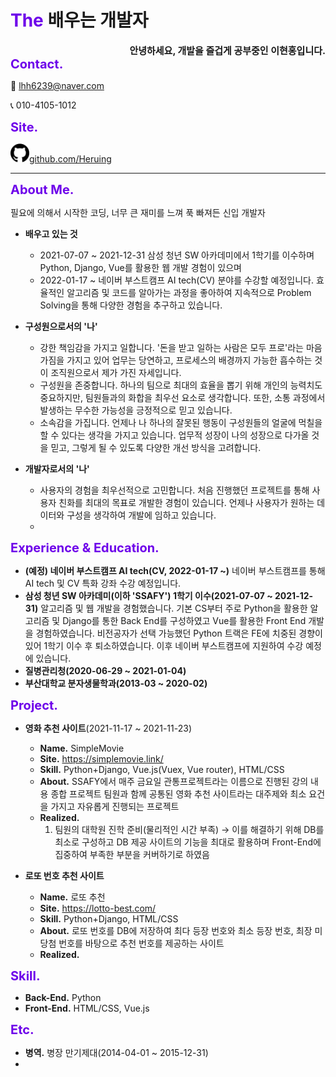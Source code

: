 # <span style="color:#6e00ea;">The</span> 배우는 개발자

<div style="text-align: right; font-weight: bold; font-size: 15px">안녕하세요, 개발을 즐겁게 공부중인 이현홍입니다.</div>

<div style="font-weight: bold; color:#6e00ea; font-size:20px">Contact.</div>

📧 lhh6239@naver.com

📞 010-4105-1012



<div style="font-weight: bold; color:#6e00ea; font-size:20px">Site.</div>

<a href="https://github.com/Heruing"><img src="./git.png" style="height: 30px">github.com/Heruing</a>

<hr>

<div style="font-weight: bold; color:#6e00ea; font-size:20px">About Me.</div>

필요에 의해서 시작한 코딩, 너무 큰 재미를 느껴 푹 빠져든 신입 개발자

- **배우고 있는 것**
  - 2021-07-07 ~ 2021-12-31
    삼성 청년 SW 아카데미에서 1학기를 이수하며 Python, Django, Vue를 활용한 웹 개발 경험이 있으며
  - 2022-01-17 ~
    네이버 부스트캠프 AI tech(CV) 분야를 수강할 예정입니다.
    효율적인 알고리즘 및 코드를 알아가는 과정을 좋아하여 지속적으로 Problem Solving을 통해 다양한 경험을 추구하고 있습니다.

- **구성원으로서의 '나'**
  - 강한 책임감을 가지고 일합니다.
    '돈을 받고 일하는 사람은 모두 프로'라는 마음가짐을 가지고 있어 업무는 당연하고,
    프로세스의 배경까지 가능한 흡수하는 것이 조직원으로서 제가 가진 자세입니다.
  - 구성원을 존중합니다.
    하나의 팀으로 최대의 효율을 뽑기 위해 개인의 능력치도 중요하지만, 팀원들과의 화합을 최우선 요소로  생각합니다.
    또한, 소통 과정에서 발생하는 무수한 가능성을 긍정적으로 믿고 있습니다.
  - 소속감을 가집니다.
    언제나 나 하나의 잘못된 행동이 구성원들의 얼굴에 먹칠을 할 수 있다는 생각을 가지고 있습니다.
    업무적 성장이 나의 성장으로 다가올 것을 믿고, 그렇게 될 수 있도록 다양한 개선 방식을 고려합니다.
- **개발자로서의 '나'**
  - 사용자의 경험을 최우선적으로 고민합니다.
    처음 진행했던 프로젝트를 통해 사용자 친화를 최대의 목표로 개발한 경험이 있습니다.
    언제나 사용자가 원하는 데이터와 구성을 생각하여 개발에 임하고 있습니다.
  - 



<div style="font-weight: bold; color:#6e00ea; font-size:20px">Experience & Education.</div>

- **(예정) 네이버 부스트캠프 AI tech(CV, 2022-01-17 ~)**
  네이버 부스트캠프를 통해 AI tech 및 CV 특화 강좌 수강 예정입니다.
- **삼성 청년 SW 아카데미(이하 'SSAFY') 1학기 이수(2021-07-07 ~ 2021-12-31)**
  알고리즘 및 웹 개발을 경험했습니다.
  기본 CS부터 주로 Python을 활용한 알고리즘 및 Django를 통한 Back End를 구성하였고
  Vue를 활용한  Front End 개발을 경험하였습니다.
  비전공자가 선택 가능했던 Python 트랙은 FE에 치중된 경향이 있어 1학기 이수 후 퇴소하였습니다.
  이후 네이버 부스트캠프에 지원하여 수강 예정에 있습니다.
- **질병관리청(2020-06-29 ~ 2021-01-04)**
- **부산대학교 분자생물학과(2013-03 ~ 2020-02)**



<div style="font-weight: bold; color:#6e00ea; font-size:20px">Project.</div>

- **영화 추천 사이트**(2021-11-17 ~ 2021-11-23)
  - **Name.** SimpleMovie
  - **Site.** https://simplemovie.link/
  - **Skill.** Python+Django, Vue.js(Vuex, Vue router), HTML/CSS
  - **About.**
    SSAFY에서 매주 금요일 관통프로젝트라는 이름으로 진행된 강의 내용 종합 프로젝트
    팀원과 함께 공통된 영화 추천 사이트라는 대주제와 최소 요건을 가지고 자유롭게 진행되는 프로젝트
  - **Realized.**
    1. 팀원의 대학원 진학 준비(물리적인 시간 부족)
       → 이를 해결하기 위해 DB를 최소로 구성하고 DB 제공 사이트의 기능을 최대로 활용하며
       Front-End에 집중하여 부족한 부분을 커버하기로 하였음

- **로또 번호 추천 사이트**
  - **Name.** 로또 추천
  - **Site.** https://lotto-best.com/
  - **Skill.** Python+Django, HTML/CSS
  - **About.**
    로또 번호를 DB에 저장하여 최다 등장 번호와 최소 등장 번호, 최장 미당첨 번호를 바탕으로 추천 번호를 제공하는 사이트
  - **Realized.**

<div style="font-weight: bold; color:#6e00ea; font-size:20px">Skill.</div>

- **Back-End.** Python
- **Front-End.** HTML/CSS, Vue.js

<div style="font-weight: bold; color:#6e00ea; font-size:20px">Etc.</div>

- **병역.** 병장 만기제대(2014-04-01 ~ 2015-12-31)
- 
